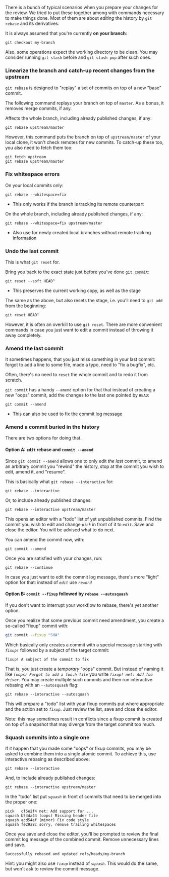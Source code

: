 There is a bunch of typical scenarios when you prepare your changes for the
review. We tried to put these together among with commands necessary to make
things done. Most of them are about *editing* the history by `git rebase` and
its derivatives.

It is always assumed that you're currently **on your branch**:

    git checkout my-branch

Also, some operations expect the working directory to be clean. You may
consider running `git stash` before and `git stash pop` after such ones.

### Linearize the branch and catch-up recent changes from the upstream

`git rebase` is designed to "replay" a set of commits on top of a new "base"
commit.

The following command replays your branch on top of `master`. As a bonus,
it removes merge commits, if any.

Affects the whole branch, including already published changes, if any:

    git rebase upstream/master

However, this command puts the branch on top of `upstream/master` of your
local clone, it won't check remotes for new commits. To catch-up these too,
you also need to fetch them too:

    git fetch upstream
    git rebase upstream/master

### Fix whitespace errors

On your local commits only:

    git rebase --whitespace=fix

  - This only works if the branch is tracking its remote counterpart

On the whole branch, including already published changes, if any:

    git rebase --whitespace=fix upstream/master

  - Also use for newly created local branches without remote tracking
    information

### Undo the last commit

This is what `git reset` for.

Bring you back to the exact state just before you've done `git commit`:

    git reset --soft HEAD^

  - This preserves the current working copy, as well as the stage

The same as the above, but also resets the stage, i.e. you'll need to `git add`
from the beginning:

    git reset HEAD^

However, it is often an overkill to use `git reset`. There are more convenient
commands in case you just want to edit a commit instead of throwing it away
completely.

### Amend the last commit

It sometimes happens, that you just miss something in your last commit: forgot
to add a line to some file, made a typo, need to "fix a bugfix", etc.

Often, there's no need to `reset` the whole commit and to redo it from scratch.

`git commit` has a handy `--amend` option for that that instead of creating a
new "oops" commit, add the changes to the last one pointed by `HEAD`:

    git commit --amend

  - This can also be used to fix the commit log message

### Amend a commit buried in the history

There are two options for doing that.

#### Option A: `edit` rebase and `commit --amend`

Since `git commit --amend` allows one to only edit *the last* commit, to amend
an arbitrary commit you "rewind" the history, stop at the commit you wish to
edit, amend it, and "resume".

This is basically what `git rebase --interactive` for:

    git rebase --interactive

Or, to include already published changes:

    git rebase --interactive upstream/master

This opens an editor with a "todo" list of yet unpublished commits. Find the
commit you wish to edit and change *`pick`* in front of it to *`edit`*. Save
and close the editor. You will be advised what to do next.

You can amend the commit now, with:

    git commit --amend

Once you are satisfied with your changes, run:

    git rebase --continue

In case you just want to edit the commit log message, there's more "light"
option for that: instead of *`edit`* use *`reword`*

#### Option B: `commit --fixup` followed by `rebase --autosquash`

If you don't want to interrupt your workflow to rebase, there's yet another
option.

Once you realize that some previous commit need amendment, you create a
so-called "fixup" commit with:

```sh
git commit --fixup "SHA"
```

Which basically only creates a commit with a special message starting with
*`fixup!`* followed by a subject of the target commit:

    fixup! A subject of the commit to fix

That is, you just create a *temporary* "oops" commit. But instead of naming it
like *`(oops) Forgot to add a foo.h file`* you write *`fixup! net: Add foo
driver`*. You may create multiple such commits and then run interactive
rebasing with an `--autosquash` flag:

    git rebase --interactive --autosquash

This will prepare a "todo" list with your fixup commits put where appropriate
and the action set to *`fixup`*. Just review the list, save and close the
editor.

Note: this may sometimes result in conflicts since a fixup commit is created on
top of a snapshot that may diverge from the target commit too much.

### Squash commits into a single one

If it happen that you made some "oops" or fixup commits, you may be asked to
combine them into a single atomic commit. To achieve this, use interactive
rebasing as described above:

    git rebase --interactive

And, to include already published changes:

    git rebase --interactive upstream/master

In the "todo" list put *`squash`* in front of commits that need to be merged
into the proper one:

    pick   cf5e2f4 net: Add support for ...
    squash b54da44 (oops) Missing header file
    squash acd54ef (minor) Fix code style
    squash fe29a8c sorry, remove trailing whitespaces

Once you save and close the editor, you'll be prompted to review the final
commit log message of the combined commit. Remove unnecessary lines and save.

    Successfully rebased and updated refs/heads/my-branch

Hint: you might also use *`fixup`* instead of *`squash`*. This would do the
same, but won't ask to review the commit message.
